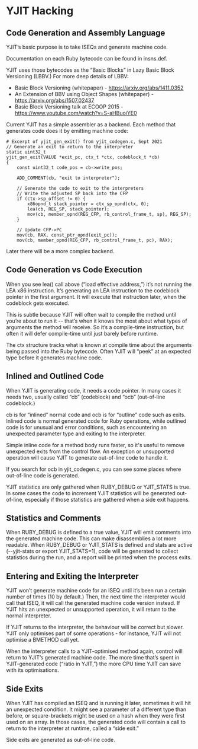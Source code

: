 # YJIT Hacking

## Code Generation and Assembly Language

YJIT’s basic purpose is to take ISEQs and generate machine code.

Documentation on each Ruby bytecode can be found in insns.def.

YJIT uses those bytecodes as the “Basic Blocks” in Lazy Basic Block Versioning (LBBV.) For more deep details of LBBV:

* Basic Block Versioning (whitepaper) - https://arxiv.org/abs/1411.0352
* An Extension of BBV using Object Shapes (whitepaper) - https://arxiv.org/abs/1507.02437
* Basic Block Versioning talk at ECOOP 2015 - https://www.youtube.com/watch?v=S-aHBuoiYE0

Current YJIT has a simple assembler as a backend. Each method that generates code does it by emitting machine code:

```
# Excerpt of yjit_gen_exit() from yjit_codegen.c, Sept 2021
// Generate an exit to return to the interpreter
static uint32_t
yjit_gen_exit(VALUE *exit_pc, ctx_t *ctx, codeblock_t *cb)
{
    const uint32_t code_pos = cb->write_pos;

    ADD_COMMENT(cb, "exit to interpreter");

    // Generate the code to exit to the interpreters
    // Write the adjusted SP back into the CFP
    if (ctx->sp_offset != 0) {
        x86opnd_t stack_pointer = ctx_sp_opnd(ctx, 0);
        lea(cb, REG_SP, stack_pointer);
        mov(cb, member_opnd(REG_CFP, rb_control_frame_t, sp), REG_SP);
    }

    // Update CFP->PC
    mov(cb, RAX, const_ptr_opnd(exit_pc));
    mov(cb, member_opnd(REG_CFP, rb_control_frame_t, pc), RAX);
```

Later there will be a more complex backend.

## Code Generation vs Code Execution

When you see lea() call above (“load effective address,”) it’s not running the LEA x86 instruction. It’s generating an LEA instruction to the codeblock pointer in the first argument. It will execute that instruction later, when the codeblock gets executed.

This is subtle because YJIT will often wait to compile the method until you’re about to run it -- that’s when it knows the most about what types of arguments the method will receive. So it’s a compile-time instruction, but often it will defer compile-time until just barely before runtime.

The ctx structure tracks what is known at compile time about the arguments being passed into the Ruby bytecode. Often YJIT will “peek” at an expected type before it generates machine code.

## Inlined and Outlined Code

When YJIT is generating code, it needs a code pointer. In many cases it needs two, usually called “cb” (codeblock) and “ocb” (out-of-line codeblock.)

cb is for “inlined” normal code and ocb is for “outline” code such as exits. Inlined code is normal generated code for Ruby operations, while outlined code is for unusual and error conditions, such as encountering an unexpected parameter type and exiting to the interpreter.

Simple inline code for a method body runs faster, so it's useful to remove unexpected exits from the control flow. An exception or unsupported operation will cause YJIT to generate out-of-line code to handle it.

If you search for ocb in yjit_codegen.c, you can see some places where out-of-line code is generated.

YJIT statistics are only gathered when RUBY_DEBUG or YJIT_STATS is true. In some cases the code to increment YJIT statistics will be generated out-of-line, especially if those statistics are gathered when a side exit happens.

## Statistics and Comments

When RUBY_DEBUG is defined to a true value, YJIT will emit comments into the generated machine code. This can make disassemblies a lot more readable. When RUBY_DEBUG or YJIT_STATS is defined and stats are active (--yjit-stats or export YJIT_STATS=1), code will be generated to collect statistics during the run, and a report will be printed when the process exits.

## Entering and Exiting the Interpreter

YJIT won’t generate machine code for an ISEQ until it’s been run a certain number of times (10 by default.) Then, the next time the interpreter would call that ISEQ, it will call the generated machine code version instead. If YJIT hits an unexpected or unsupported operation, it will return to the normal interpreter.

If YJIT returns to the interpreter, the behaviour will be correct but slower. YJIT only optimises part of some operations - for instance, YJIT will not optimise a BMETHOD call yet.

When the interpreter calls to a YJIT-optimised method again, control will return to YJIT’s generated machine code. The more time that’s spent in YJIT-generated code (“ratio in YJIT,”) the more CPU time YJIT can save with its optimisations.

## Side Exits

When YJIT has compiled an ISEQ and is running it later, sometimes it will hit an unexpected condition. It might see a parameter of a different type than before, or square-brackets might be used on a hash when they were first used on an array. In those cases, the generated code will contain a call to return to the interpreter at runtime, called a “side exit.”

Side exits are generated as out-of-line code.

